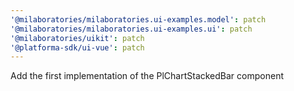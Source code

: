 ```yaml
---
'@milaboratories/milaboratories.ui-examples.model': patch
'@milaboratories/milaboratories.ui-examples.ui': patch
'@milaboratories/uikit': patch
'@platforma-sdk/ui-vue': patch
---
```


Add the first implementation of the PlChartStackedBar component

